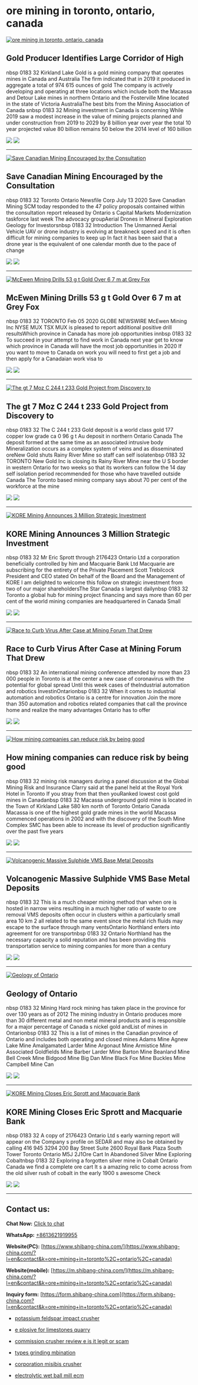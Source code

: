 # ore mining in toronto, ontario, canada

<a href="https://swt.shibang-china.com/?l=en&img&k=ore+mining+in+toronto%2C+ontario%2C+canada" target="_blank">![ore mining in toronto, ontario, canada](http://static.shibang-china.com/all-800x300/1318.jpg)</a>

## Gold Producer Identifies Large Corridor of High
nbsp 0183 32 Kirkland Lake Gold is a gold mining company that operates mines in Canada and Australia The firm indicated that in 2019 it produced in aggregate a total of 974 615 ounces of gold The company is actively developing and operating at three locations which include both the Macassa and Detour Lake mines in northern Ontario and the Fosterville Mine located in the state of Victoria AustraliaThe best bits from the Mining Association of Canada snbsp 0183 32 Mining investment in Canada is concerning While 2019 saw a modest increase in the value of mining projects planned and under construction from 2019 to 2029 by 8 billion year over year the total 10 year projected value 80 billion remains 50 below the 2014 level of 160 billion


<a href="https://whatsapp.shibangsoft.com/WhatsApp.php" target="_blank" title="WhatsApp">![](http://static.shibang-china.com/icon/whatsapp.png)</a> <a href="https://swt.shibang-china.com/?l=en&icon&k=ore+mining+in+toronto%2C+ontario%2C+canada" target="_blank">![](http://static.shibang-china.com/icon/chat-en.png)</a>

---

<a href="https://swt.shibang-china.com/?l=en&img&k=ore+mining+in+toronto%2C+ontario%2C+canada" target="_blank">![Save Canadian Mining Encouraged by the Consultation](http://static.shibang-china.com/all-800x300/1385.jpg)</a>

## Save Canadian Mining Encouraged by the Consultation
nbsp 0183 32 Toronto Ontario Newsfile Corp July 13 2020 Save Canadian Mining SCM today responded to the 47 policy proposals contained within the consultation report released by Ontario s Capital Markets Modernization taskforce last week The advocacy groupAerial Drones in Mineral Exploration Geology for Investorsnbsp 0183 32 Introduction The Unmanned Aerial Vehicle UAV or drone industry is evolving at breakneck speed and it is often difficult for mining companies to keep up In fact it has been said that a drone year is the equivalent of one calendar month due to the pace of change


<a href="https://whatsapp.shibangsoft.com/WhatsApp.php" target="_blank" title="WhatsApp">![](http://static.shibang-china.com/icon/whatsapp.png)</a> <a href="https://swt.shibang-china.com/?l=en&icon&k=ore+mining+in+toronto%2C+ontario%2C+canada" target="_blank">![](http://static.shibang-china.com/icon/chat-en.png)</a>

---

<a href="https://swt.shibang-china.com/?l=en&img&k=ore+mining+in+toronto%2C+ontario%2C+canada" target="_blank">![McEwen Mining Drills 53 g t Gold Over 6 7 m at Grey Fox](http://static.shibang-china.com/all-800x300/1022.jpg)</a>

## McEwen Mining Drills 53 g t Gold Over 6 7 m at Grey Fox
nbsp 0183 32 TORONTO Feb 05 2020 GLOBE NEWSWIRE McEwen Mining Inc NYSE MUX TSX MUX is pleased to report additional positive drill resultsWhich province in Canada has more job opportunities innbsp 0183 32 To succeed in your attempt to find work in Canada next year get to know which province in Canada will have the most job opportunities in 2020 If you want to move to Canada on work you will need to first get a job and then apply for a Canadaian work visa to


<a href="https://whatsapp.shibangsoft.com/WhatsApp.php" target="_blank" title="WhatsApp">![](http://static.shibang-china.com/icon/whatsapp.png)</a> <a href="https://swt.shibang-china.com/?l=en&icon&k=ore+mining+in+toronto%2C+ontario%2C+canada" target="_blank">![](http://static.shibang-china.com/icon/chat-en.png)</a>

---

<a href="https://swt.shibang-china.com/?l=en&img&k=ore+mining+in+toronto%2C+ontario%2C+canada" target="_blank">![The gt 7 Moz C 244 t 233 Gold Project from Discovery to](http://static.shibang-china.com/all-800x300/411.jpg)</a>

## The gt 7 Moz C 244 t 233 Gold Project from Discovery to
nbsp 0183 32 The C 244 t 233 Gold deposit is a world class gold 177 copper low grade ca 0 96 g t Au deposit in northern Ontario Canada The deposit formed at the same time as an associated intrusive body Mineralization occurs as a complex system of veins and as disseminated oreNew Gold shuts Rainy River Mine so staff can self isolatenbsp 0183 32 TORONTO New Gold Inc is closing its Rainy River Mine near the U S border in western Ontario for two weeks so that its workers can follow the 14 day self isolation period recommended for those who have travelled outside Canada The Toronto based mining company says about 70 per cent of the workforce at the mine


<a href="https://whatsapp.shibangsoft.com/WhatsApp.php" target="_blank" title="WhatsApp">![](http://static.shibang-china.com/icon/whatsapp.png)</a> <a href="https://swt.shibang-china.com/?l=en&icon&k=ore+mining+in+toronto%2C+ontario%2C+canada" target="_blank">![](http://static.shibang-china.com/icon/chat-en.png)</a>

---

<a href="https://swt.shibang-china.com/?l=en&img&k=ore+mining+in+toronto%2C+ontario%2C+canada" target="_blank">![KORE Mining Announces 3 Million Strategic Investment](http://static.shibang-china.com/all-800x300/905.jpg)</a>

## KORE Mining Announces 3 Million Strategic Investment
nbsp 0183 32 Mr Eric Sprott through 2176423 Ontario Ltd a corporation beneficially controlled by him and Macquarie Bank Ltd Macquarie are subscribing for the entirety of the Private Placement Scott Trebilcock President and CEO stated On behalf of the Board and the Management of KORE I am delighted to welcome this follow on strategic investment from two of our major shareholdersThe Star Canada s largest dailynbsp 0183 32 Toronto a global hub for mining project financing and says more than 60 per cent of the world mining companies are headquartered in Canada Small


<a href="https://whatsapp.shibangsoft.com/WhatsApp.php" target="_blank" title="WhatsApp">![](http://static.shibang-china.com/icon/whatsapp.png)</a> <a href="https://swt.shibang-china.com/?l=en&icon&k=ore+mining+in+toronto%2C+ontario%2C+canada" target="_blank">![](http://static.shibang-china.com/icon/chat-en.png)</a>

---

<a href="https://swt.shibang-china.com/?l=en&img&k=ore+mining+in+toronto%2C+ontario%2C+canada" target="_blank">![Race to Curb Virus After Case at Mining Forum That Drew](http://static.shibang-china.com/all-800x300/1401.jpg)</a>

## Race to Curb Virus After Case at Mining Forum That Drew
nbsp 0183 32 An international mining conference attended by more than 23 000 people in Toronto is at the center a new case of coronavirus with the potential for global spread Until this week cases of theIndustrial automation and robotics InvestinOntarionbsp 0183 32 When it comes to industrial automation and robotics Ontario is a centre for innovation Join the more than 350 automation and robotics related companies that call the province home and realize the many advantages Ontario has to offer


<a href="https://whatsapp.shibangsoft.com/WhatsApp.php" target="_blank" title="WhatsApp">![](http://static.shibang-china.com/icon/whatsapp.png)</a> <a href="https://swt.shibang-china.com/?l=en&icon&k=ore+mining+in+toronto%2C+ontario%2C+canada" target="_blank">![](http://static.shibang-china.com/icon/chat-en.png)</a>

---

<a href="https://swt.shibang-china.com/?l=en&img&k=ore+mining+in+toronto%2C+ontario%2C+canada" target="_blank">![How mining companies can reduce risk by being good](http://static.shibang-china.com/all-800x300/197.jpg)</a>

## How mining companies can reduce risk by being good
nbsp 0183 32 mining risk managers during a panel discussion at the Global Mining Risk and Insurance Clarry said at the panel held at the Royal York Hotel in Toronto If you stray from that then youRanked lowest cost gold mines in Canadanbsp 0183 32 Macassa underground gold mine is located in the Town of Kirkland Lake 580 km north of Toronto Ontario Canada Macassa is one of the highest gold grade mines in the world Macassa commenced operations in 2002 and with the discovery of the South Mine Complex SMC has been able to increase its level of production significantly over the past five years


<a href="https://whatsapp.shibangsoft.com/WhatsApp.php" target="_blank" title="WhatsApp">![](http://static.shibang-china.com/icon/whatsapp.png)</a> <a href="https://swt.shibang-china.com/?l=en&icon&k=ore+mining+in+toronto%2C+ontario%2C+canada" target="_blank">![](http://static.shibang-china.com/icon/chat-en.png)</a>

---

<a href="https://swt.shibang-china.com/?l=en&img&k=ore+mining+in+toronto%2C+ontario%2C+canada" target="_blank">![Volcanogenic Massive Sulphide VMS Base Metal Deposits](http://static.shibang-china.com/all-800x300/155.jpg)</a>

## Volcanogenic Massive Sulphide VMS Base Metal Deposits
nbsp 0183 32 This is a much cheaper mining method than when ore is hosted in narrow veins resulting in a much higher ratio of waste to ore removal VMS deposits often occur in clusters within a particularly small area 10 km 2 all related to the same event since the metal rich fluids may escape to the surface through many ventsOntario Northland enters into agreement for ore transportnbsp 0183 32 Ontario Northland has the necessary capacity a solid reputation and has been providing this transportation service to mining companies for more than a century


<a href="https://whatsapp.shibangsoft.com/WhatsApp.php" target="_blank" title="WhatsApp">![](http://static.shibang-china.com/icon/whatsapp.png)</a> <a href="https://swt.shibang-china.com/?l=en&icon&k=ore+mining+in+toronto%2C+ontario%2C+canada" target="_blank">![](http://static.shibang-china.com/icon/chat-en.png)</a>

---

<a href="https://swt.shibang-china.com/?l=en&img&k=ore+mining+in+toronto%2C+ontario%2C+canada" target="_blank">![Geology of Ontario](http://static.shibang-china.com/all-800x300/599.jpg)</a>

## Geology of Ontario
nbsp 0183 32 Mining Hard rock mining has taken place in the province for over 130 years as of 2012 The mining industry in Ontario produces more than 30 different metal and non metal mineral products and is responsible for a major percentage of Canada s nickel gold andList of mines in Ontarionbsp 0183 32 This is a list of mines in the Canadian province of Ontario and includes both operating and closed mines Adams Mine Agnew Lake Mine Amalgamated Larder Mine Argonaut Mine Armistice Mine Associated Goldfields Mine Barber Larder Mine Barton Mine Beanland Mine Bell Creek Mine Bidgood Mine Big Dan Mine Black Fox Mine Buckles Mine Campbell Mine Can


<a href="https://whatsapp.shibangsoft.com/WhatsApp.php" target="_blank" title="WhatsApp">![](http://static.shibang-china.com/icon/whatsapp.png)</a> <a href="https://swt.shibang-china.com/?l=en&icon&k=ore+mining+in+toronto%2C+ontario%2C+canada" target="_blank">![](http://static.shibang-china.com/icon/chat-en.png)</a>

---

<a href="https://swt.shibang-china.com/?l=en&img&k=ore+mining+in+toronto%2C+ontario%2C+canada" target="_blank">![KORE Mining Closes Eric Sprott and Macquarie Bank](http://static.shibang-china.com/all-800x300/618.jpg)</a>

## KORE Mining Closes Eric Sprott and Macquarie Bank
nbsp 0183 32 A copy of 2176423 Ontario Ltd s early warning report will appear on the Company s profile on SEDAR and may also be obtained by calling 416 945 3294 200 Bay Street Suite 2600 Royal Bank Plaza South Tower Toronto Ontario M5J 2J1Ore Cart In Abandoned Silver Mine Exploring Cobaltnbsp 0183 32 Exploring a forgotten silver mine in Cobalt Ontario Canada we find a complete ore cart It s a amazing relic to come across from the old silver rush of cobalt in the early 1900 s awesome Check


<a href="https://whatsapp.shibangsoft.com/WhatsApp.php" target="_blank" title="WhatsApp">![](http://static.shibang-china.com/icon/whatsapp.png)</a> <a href="https://swt.shibang-china.com/?l=en&icon&k=ore+mining+in+toronto%2C+ontario%2C+canada" target="_blank">![](http://static.shibang-china.com/icon/chat-en.png)</a>

---
## Contact us:

**Chat Now:** [Click to chat](https://swt.shibang-china.com?l=en&contact&k=ore+mining+in+toronto%2C+ontario%2C+canada)

**WhatsApp:**  [+8613621919955](https://whatsapp.shibangsoft.com/WhatsApp.php)

**Website(PC):** [https://www.shibang-china.com/](https://www.shibang-china.com/?l=en&contact&k=ore+mining+in+toronto%2C+ontario%2C+canada)

**Website(mobile):** [https://m.shibang-china.com/](https://m.shibang-china.com/?l=en&contact&k=ore+mining+in+toronto%2C+ontario%2C+canada)

**Inquiry form:** [https://form.shibang-china.com](https://form.shibang-china.com?l=en&contact&k=ore+mining+in+toronto%2C+ontario%2C+canada)

* [potassium feldspar impact crusher](../170/potassium%20feldspar%20impact%20crusher.md)

* [e plosive for limestones quarry](../163/e%20plosive%20for%20limestones%20quarry.md)

* [commission crusher review e is it legit or scam](../167/commission%20crusher%20review%20e%20is%20it%20legit%20or%20scam.md)

* [types grinding mbination](../168/types%20grinding%20mbination.md)

* [corporation misibis crusher](../170/corporation%20misibis%20crusher.md)

* [electrolytic wet ball mill ecm](../161/electrolytic%20wet%20ball%20mill%20ecm.md)